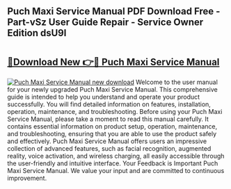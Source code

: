 ## Puch Maxi Service Manual PDF Download Free - Part-vSz User Guide Repair - Service Owner Edition dsU9l

# <h2><a href="http://cf23291.oget.top/?id=Puch+Maxi+Service+Manual">🔗Download New 👉🔴 Puch Maxi Service Manual</a></h2>

[![Puch Maxi Service Manual new download](https://i.imgur.com/5g1atiW.png)](http://cf23291.oget.top/?id=Puch+Maxi+Service+Manual)
Welcome to the user manual for your newly upgraded Puch Maxi Service Manual. This comprehensive guide is intended to help you understand and operate your product successfully. You will find detailed information on features, installation, operation, maintenance, and troubleshooting. Before using your Puch Maxi Service Manual, please take a moment to read this manual carefully. It contains essential information on product setup, operation, maintenance, and troubleshooting, ensuring that you are able to use the product safely and effectively. Puch Maxi Service Manual offers users an impressive collection of advanced features, such as facial recognition, augmented reality, voice activation, and wireless charging, all easily accessible through the user-friendly and intuitive interface. Your Feedback is Important Puch Maxi Service Manual. We value your input and are committed to continuous improvement.
